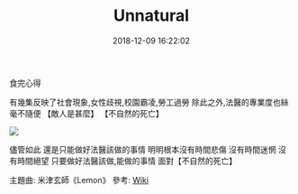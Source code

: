 ﻿---
title: Unnatural
tags:
  - 石原聰美
categories:
  - 日劇
mathjax: false
date: 2018-12-09 16:22:02
---

食完心得
<!--more-->

有幾集反映了社會現象,女性歧視,校園霸凌,勞工過勞 除此之外,法醫的專業度也絲毫不隨便
【敵人是甚麼】
【不自然的死亡】



![](https://pic2.zhimg.com/80/v2-3a8dfbfee16e1762a19b714f2d95c891_hd.jpg)

儘管如此 還是只能做好法醫該做的事情
明明根本沒有時間悲傷 沒有時間迷惘 沒有時間絕望
只要做好法醫該做,能做的事情 面對【不自然的死亡】


主題曲:
米津玄師《Lemon》
參考:
[Wiki](https://zh.wikipedia.org/wiki/UNNATURAL)